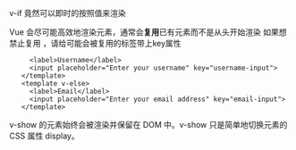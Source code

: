 v-if 竟然可以即时的按照值来渲染 

Vue 会尽可能高效地渲染元素，通常会**复用**已有元素而不是从头开始渲染
如果想禁止复用 ，请给可能会被复用的标签带上key属性
```<template v-if="loginType === 'username'">
     <label>Username</label>
     <input placeholder="Enter your username" key="username-input">
   </template>
   <template v-else>
     <label>Email</label>
     <input placeholder="Enter your email address" key="email-input">
   </template>
   ```
v-show 的元素始终会被渲染并保留在 DOM 中。v-show 只是简单地切换元素的 CSS 属性 display。